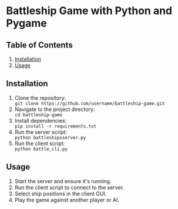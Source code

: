 


<h1>Battleship Game with Python and Pygame</h1>

<h2>Table of Contents</h2>
<ol>
    <li><a href="#installation">Installation</a></li>
    <li><a href="#usage">Usage</a></li>

</ol>

<h2>Installation</h2>
<ol>
    <li>Clone the repository:</li>
    <code>git clone https://github.com/username/battleship-game.git</code>
    <li>Navigate to the project directory:</li>
    <code>cd battleship-game</code>
    <li>Install dependencies:</li>
    <code>pip install -r requirements.txt</code>
    <li>Run the server script:</li>
    <code>python battleshipsserver.py</code>
    <li>Run the client script:</li>
    <code>python battle_cli.py</code>
</ol>

<h2>Usage</h2>
<ol>
    <li>Start the server and ensure it's running.</li>
    <li>Run the client script to connect to the server.</li>
    <li>Select ship positions in the client GUI.</li>
    <li>Play the game against another player or AI.</li>
</ol>




